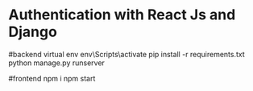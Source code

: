 # Authentication with React Js and Django
#backend 
virtual env
env\Scripts\activate
pip install -r requirements.txt
python manage.py runserver

#frontend
npm i
npm start
